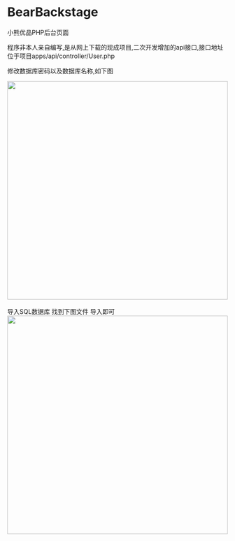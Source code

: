 # BearBackstage
小熊优品PHP后台页面

程序非本人亲自编写,是从网上下载的现成项目,二次开发增加的api接口,接口地址位于项目apps/api/controller/User.php

修改数据库密码以及数据库名称,如下图
  <center class="half">
    <img src="http://123.207.156.197/yg/pic/1.png" width="100%"  height="500">
</center>
<br/>
导入SQL数据库 找到下图文件 导入即可
  <center class="half">
    <img src="http://123.207.156.197/yg/pic/2.png" width="100%"  height="500">
</center>
